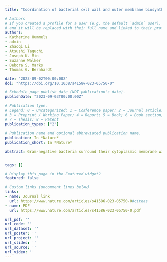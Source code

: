 ```yaml
---
title: "Coordination of bacterial cell wall and outer membrane biosynthesis"

# Authors
# If you created a profile for a user (e.g. the default `admin` user), write the username (folder name) here
# and it will be replaced with their full name and linked to their profile.
authors:
- Katherine Hummels
- admin
- Zhaoqi Li
- Atsushi Taguchi
- Joseph K. Min
- Suzanne Walker
- Debora S. Marks
- Thomas G. Bernhardt

date: "2023-09-02T00:00:00Z"
doi: "https://doi.org/10.1038/s41586-023-05750-0"

# Schedule page publish date (NOT publication's date).
publishDate: "2023-09-03T00:00:00Z"

# Publication type.
# Legend: 0 = Uncategorized; 1 = Conference paper; 2 = Journal article;
# 3 = Preprint / Working Paper; 4 = Report; 5 = Book; 6 = Book section;
# 7 = Thesis; 8 = Patent
publication_types: ["2"]

# Publication name and optional abbreviated publication name.
publication: In *Nature*
publication_short: In *Nature*

abstract: Gram-negative bacteria surround their cytoplasmic membrane with a peptidoglycan (PG) cell wall and an outer membrane (OM) with an outer leaflet composed of lipopolysaccharide (LPS)1. This complex envelope presents a formidable barrier to drug entry and is a major determinant of the intrinsic antibiotic resistance of these organisms2. The biogenesis pathways that build the surface are also targets of many of our most effective antibacterial therapies3. Understanding the molecular mechanisms underlying the assembly of the Gram-negative envelope therefore promises to aid the development of new treatments effective against the growing problem of drug-resistant infections. Although the individual pathways for PG and OM synthesis and assembly are well characterized, almost nothing is known about how the biogenesis of these essential surface layers is coordinated. Here we report the discovery of a regulatory interaction between the committed enzymes for the PG and LPS synthesis pathways in the Gram-negative pathogen Pseudomonas aeruginosa. We show that the PG synthesis enzyme MurA interacts directly and specifically with the LPS synthesis enzyme LpxC. Moreover, MurA was shown to stimulate LpxC activity in cells and in a purified system. Our results support a model in which the assembly of the PG and OM layers in many proteobacterial species is coordinated by linking the activities of the committed enzymes in their respective synthesis pathways.


tags: []

# Display this page in the Featured widget?
featured: false

# Custom links (uncomment lines below)
links:
- name: Journal link
  url: https://www.nature.com/articles/s41586-023-05750-0#citeas
- name: PDF
  url: https://www.nature.com/articles/s41586-023-05750-0.pdf

url_pdf: ''
url_code: ''
url_dataset: ''
url_poster: ''
url_project: ''
url_slides: ''
url_source: ''
url_video: ''
---
```

